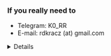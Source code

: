 ### If you really need to
- Telegram: K0_RR
- E-mail: rdkracz (at) gmail.com

<details>

[![GitHub stats](https://github-readme-stats.vercel.app/api?username=RDKRACZ&text_color=C9D1D9&show_icons=true&theme=react&border_radius=20&hide_border=true&bg_color=0D1117&border_color=010409)](https://github.com/anuraghazra/github-readme-stats)

<img height="300em" src="https://activity-graph.herokuapp.com/graph?username=RDKRACZ&theme=react-dark&hide_border=true" alt="K0RR's Contribution Graph.">
  
</details>
